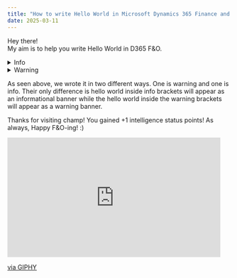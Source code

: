 ```yaml
---
title: "How to write Hello World in Microsoft Dynamics 365 Finance and Operations"
date: 2025-03-11
---
```


Hey there!  
My aim is to help you write Hello World in D365 F&O.  

<details>
  <summary>Info</summary>
  ```
  Info("Hello world!");
  ```
</details>  

<details>
  <summary>Warning</summary>
  ```
  Warning("Hello world!");
  ```
</details>  


As seen above, we wrote it in two different ways. One is warning and one is info. Their only difference is hello world inside info brackets will appear as an informational banner while the hello world inside the warning brackets will appear as a warning banner.



Thanks for visiting champ! You gained +1 intelligence status points! As always, Happy F&O-ing! :)  
<iframe src="https://giphy.com/embed/J5YmlHVeXHu5WshAly" width="480" height="269" style="" frameBorder="0" class="giphy-embed" allowFullScreen></iframe><p><a href="https://giphy.com/gifs/worldoftankseu-wot-world-of-tanks-worldoftanks-J5YmlHVeXHu5WshAly">via GIPHY</a></p>


